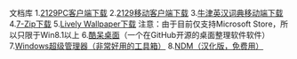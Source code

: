 文档库
1.[2129PC客户端下载](2129-setup-win71011xp-22.10.9.1-download.exe)
2.[2129移动客户端下载](https://creation.codemao.cn/434/F2ED96F6F0134211BCC6848656025D86/2129作业整理v1.2.0.apk)
3.[牛津英汉词典移动端下载](https://kdocs.cn/l/cfXvHlCz7RS0)
4.[7-Zip下载](7z2201-x64.exe)
5.[Lively Wallpaper下载](https://apps.microsoft.com/store/detail/lively-wallpaper/9NTM2QC6QWS7?hl=zh-cn&gl=cn)
注意：由于目前仅支持Microsoft Store，所以只限于Win8.1以上
6.[酷呆桌面](https://www.coodesker.com/)（一个在GitHub开源的桌面整理软件软件）
7.[Windows超级管理器（非常好用的工具箱）](https://www.collithel.com/supermanager/)
8.[NDM（汉化版，免费用）](NeatDM.zip)
